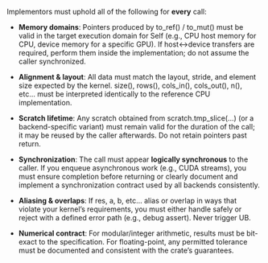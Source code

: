 Implementors must uphold all of the following for **every** call:

* **Memory domains**: Pointers produced by to_ref() / to_mut() must be valid
  in the target execution domain for Self (e.g., CPU host memory for CPU,
  device memory for a specific GPU). If host↔device transfers are required,
  perform them inside the implementation; do not assume the caller synchronized.

* **Alignment & layout**: All data must match the layout, stride, and element
  size expected by the kernel. size(), rows(), cols_in(), cols_out(),
  n(), etc... must be interpreted identically to the reference CPU implementation.

* **Scratch lifetime**: Any scratch obtained from scratch.tmp_slice(...) (or a
  backend-specific variant) must remain valid for the duration of the call; it
  may be reused by the caller afterwards. Do not retain pointers past return.

* **Synchronization**: The call must appear **logically synchronous** to the
  caller. If you enqueue asynchronous work (e.g., CUDA streams), you must
  ensure completion before returning or clearly document and implement a
  synchronization contract used by all backends consistently.

* **Aliasing & overlaps**: If res, a, b, etc... alias or overlap in ways
  that violate your kernel’s requirements, you must either handle safely or reject
  with a defined error path (e.g., debug assert). Never trigger UB.

* **Numerical contract**: For modular/integer arithmetic, results must be
  bit-exact to the specification. For floating-point, any permitted tolerance
  must be documented and consistent with the crate’s guarantees.